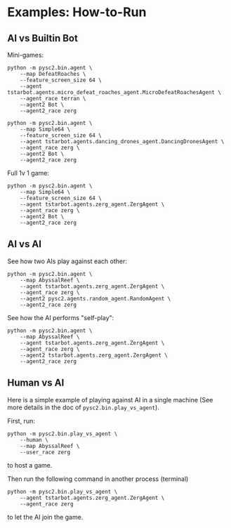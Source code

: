 # Examples: How-to-Run

## AI vs Builtin Bot
Mini-games:
```
python -m pysc2.bin.agent \
    --map DefeatRoaches \
    --feature_screen_size 64 \
    --agent tstarbot.agents.micro_defeat_roaches_agent.MicroDefeatRoachesAgent \
    --agent_race terran \
    --agent2 Bot \
    --agent2_race zerg
```

```
python -m pysc2.bin.agent \
    --map Simple64 \
    --feature_screen_size 64 \
    --agent tstarbot.agents.dancing_drones_agent.DancingDronesAgent \
    --agent_race zerg \
    --agent2 Bot \
    --agent2_race zerg
```

Full 1v 1 game:
```
python -m pysc2.bin.agent \
    --map Simple64 \
    --feature_screen_size 64 \
    --agent tstarbot.agents.zerg_agent.ZergAgent \
    --agent_race zerg \
    --agent2 Bot \
    --agent2_race zerg
```

## AI vs AI
See how two AIs play against each other:
```
python -m pysc2.bin.agent \
    --map AbyssalReef \
    --agent tstarbot.agents.zerg_agent.ZergAgent \
    --agent_race zerg \
    --agent2 pysc2.agents.random_agent.RandomAgent \
    --agent2_race zerg
```

See how the AI performs "self-play":
```
python -m pysc2.bin.agent \
    --map AbyssalReef \
    --agent tstarbot.agents.zerg_agent.ZergAgent \
    --agent_race zerg \
    --agent2 tstarbot.agents.zerg_agent.ZergAgent \
    --agent2_race zerg
```

## Human vs AI
Here is a simple example of playing against AI in a single machine
(See more details in the doc of `pysc2.bin.play_vs_agent`).  

First, run:
```
python -m pysc2.bin.play_vs_agent \
    --human \
    --map AbyssalReef \
    --user_race zerg
```
to host a game.

Then run the following command in another process (terminal)
```
python -m pysc2.bin.play_vs_agent \
    --agent tstarbot.agents.zerg_agent.ZergAgent \
    --agent_race zerg
```
to let the AI join the game.

